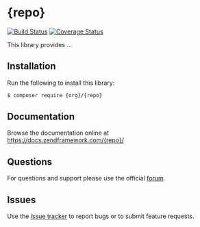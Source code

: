 # {repo}

[![Build Status](https://secure.travis-ci.org/{org}/{repo}.svg?branch=master)](https://secure.travis-ci.org/{org}/{repo})
[![Coverage Status](https://coveralls.io/repos/github/{org}/{repo}/badge.svg?branch=master)](https://coveralls.io/github/{org}/{repo}?branch=master)

This library provides ...

## Installation

Run the following to install this library:

```bash
$ composer require {org}/{repo}
```

## Documentation

Browse the documentation online at https://docs.zendframework.com/{repo}/

## Questions

For questions and support please use the official [forum](https://discourse.zendframework.com/).

## Issues

Use the [issue tracker](https://github.com/zendframework/{repo}/issues/) to
report bugs or to submit feature requests.

